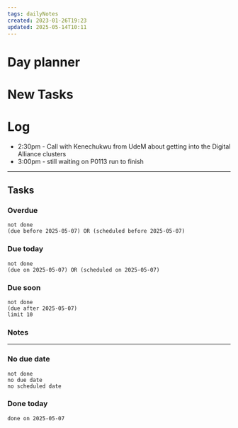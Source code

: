 ```yaml
---
tags: dailyNotes
created: 2023-01-26T19:23
updated: 2025-05-14T10:11
---
```

# Day planner


# New Tasks


# Log
- 2:30pm - Call with Kenechukwu from UdeM about getting into the Digital Alliance clusters
- 3:00pm - still waiting on P0113 run to finish
----
## Tasks
### Overdue
```tasks
not done
(due before 2025-05-07) OR (scheduled before 2025-05-07)
```

### Due today
```tasks
not done
(due on 2025-05-07) OR (scheduled on 2025-05-07)
```

### Due soon
```tasks
not done
(due after 2025-05-07)
limit 10
```

### Notes

----
### No due date
```tasks
not done
no due date
no scheduled date
```

### Done today
```tasks
done on 2025-05-07
```
